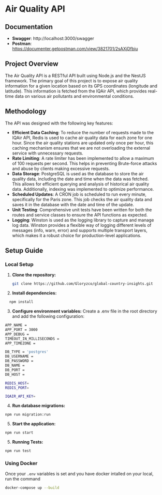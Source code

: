 # Air Quality API

## Documentation

- **Swagger**: http://localhost:3000/swagger
- **Postman**: https://documenter.getpostman.com/view/3821701/2sAXjDfbiu

## Project Overview

The Air Quality API is a RESTful API built using Node.js and the NestJS framework. The primary goal of this project is to expose air quality information for a given location based on its GPS coordinates (longitude and latitude). This information is fetched from the IQAir API, which provides real-time data on various air pollutants and environmental conditions.

## Methodology

The API was designed with the following key features:

- **Efficient Data Caching**: To reduce the number of requests made to the IQAir API, Redis is used to cache air quality data for each zone for one hour. Since the air quality stations are updated only once per hour, this caching mechanism ensures that we are not overloading the external service with unnecessary requests.
- **Rate Limiting**: A rate limiter has been implemented to allow a maximum of 100 requests per second. This helps in preventing Brute-force attacks and abuse by clients making excessive requests.
- **Data Storage**: PostgreSQL is used as the database to store the air quality data, including the date and time when the data was fetched. This allows for efficient querying and analysis of historical air quality data. Additionally, indexing was implemented to optimize performance.
- **Scheduled Updates**: A CRON job is scheduled to run every minute, specifically for the Paris zone. This job checks the air quality data and saves it in the database with the date and time of the update.
- **Unit Testing**: Comprehensive unit tests have been written for both the routes and service classes to ensure the API functions as expected.
- **Logging**: Winston is used as the logging library to capture and manage log data. Winston provides a flexible way of logging different levels of messages (info, warn, error) and supports multiple transport layers, which makes it a robust choice for production-level applications.

## Setup Guide

### Local Setup

1. **Clone the repository:**

   ```bash
   git clone https://github.com/Gloryzco/global-country-insights.git
   ```

2. **Install dependencies:**

```bash
  npm install
```

3. **Configure environment variables:**
   Create a .env file in the root directory and add the following configuration:

```bash
APP_NAME =
APP_PORT = 3000
APP_DEBUG =
TIMEOUT_IN_MILLISECONDS =
APP_TIMEZONE =

DB_TYPE = 'postgres'
DB_USERNAME =
DB_PASSWORD =
DB_NAME =
DB_PORT =
DB_HOST =

REDIS_HOST=
REDIS_PORT=

IQAIR_API_KEY=
```

4. **Run database migrations:**

```bash
npm run migration:run
```

5. **Start the application:**

```bash
npm run start
```

5. **Running Tests:**

```bash
npm run test
```

### Using Docker

Once your `.env` variables is set and you have docker intalled on your local, run the command

```bash
docker-compose up --build
```

